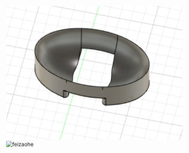![](feizaohe.png)![feizaohe](https://user-images.githubusercontent.com/82360526/114670027-271d6f00-9d35-11eb-8af3-1ff10074174b.png)

